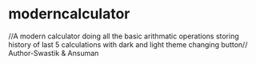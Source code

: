 # moderncalculator
//A modern calculator doing all the basic arithmatic operations storing history of last 5 calculations with dark and light theme changing button//
<br>
Author-Swastik & Ansuman


